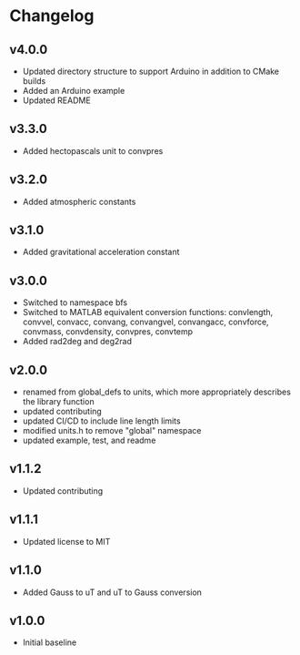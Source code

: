 # Changelog

## v4.0.0
- Updated directory structure to support Arduino in addition to CMake builds
- Added an Arduino example
- Updated README

## v3.3.0
- Added hectopascals unit to convpres

## v3.2.0
- Added atmospheric constants

## v3.1.0
- Added gravitational acceleration constant

## v3.0.0
- Switched to namespace bfs
- Switched to MATLAB equivalent conversion functions: convlength, convvel, convacc, convang, convangvel, convangacc, convforce, convmass, convdensity, convpres, convtemp
- Added rad2deg and deg2rad

## v2.0.0
- renamed from global_defs to units, which more appropriately describes the library function
- updated contributing
- updated CI/CD to include line length limits
- modified units.h to remove "global" namespace
- updated example, test, and readme

## v1.1.2
- Updated contributing

## v1.1.1
- Updated license to MIT

## v1.1.0
- Added Gauss to uT and uT to Gauss conversion

## v1.0.0
- Initial baseline
